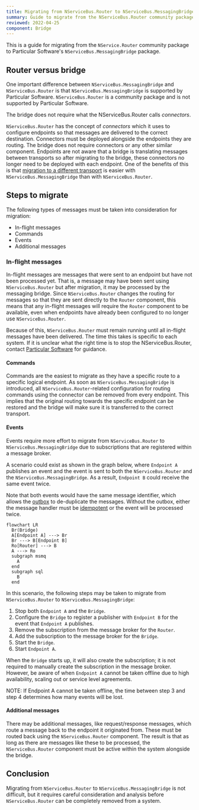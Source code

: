 ```yaml
---
title: Migrating from NServiceBus.Router to NServiceBus.MessagingBridge
summary: Guide to migrate from the NServiceBus.Router community package to the messaging bridge
reviewed: 2022-04-25
component: Bridge
---
```


This is a guide for migrating from the `NService.Router` community package to Particular Software's `NServiceBus.MessagingBridge` package.

## Router versus bridge

One important difference between `NServiceBus.MessagingBridge` and `NServiceBus.Router` is that `NServiceBus.MessagingBridge` is supported by Particular Software. `NServiceBus.Router` is a community package and is not supported by Particular Software.

The bridge does not require what the NServiceBus.Router calls _connectors_.

`NServiceBus.Router` has the concept of _connectors_ which it uses to configure endpoints so that messages are delivered to the correct destination. Connectors must be deployed alongside the endpoints they are routing. The bridge does not require connectors or any other similar component. Endpoints are not aware that a bridge is translating messages between transports so after migrating to the bridge, these connectors no longer need to be deployed with each endpoint. One of the benefits of this is that [migration to a different transport](scenarios.md) is easier with `NServiceBus.MessagingBridge` than with `NServiceBus.Router`.

## Steps to migrate

The following types of messages must be taken into consideration for migration:

- In-flight messages
- Commands
- Events
- Additional messages

### In-flight messages

In-flight messages are messages that were sent to an endpoint but have not been processed yet. That is, a message may have been sent using `NServiceBus.Router` but after migration, it may be processed by the messaging bridge. Since `NServiceBus.Router` changes the routing for messages so that they are sent directly to the `Router` component, this means that any in-flight messages will require the `Router` component to be available, even when endpoints have already been configured to no longer use `NServiceBus.Router`.

Because of this, `NServiceBus.Router` must remain running until all in-flight messages have been delivered. The time this takes is specific to each system. If it is unclear what the right time is to stop the NServiceBus.Router, contact [Particular Software](https://particular.net/contactus) for guidance.

#### Commands

Commands are the easiest to migrate as they have a specific route to a specific logical endpoint. As soon as `NServiceBus.MessagingBridge` is introduced, all `NServiceBus.Router`-related configuration for routing commands using the connector can be removed from every endpoint. This implies that the original routing towards the specific endpoint can be restored and the bridge will make sure it is transferred to the correct transport.

#### Events

Events require more effort to migrate from `NServiceBus.Router` to `NServiceBus.MessagingBridge` due to subscriptions that are registered within a message broker.

A scenario could exist as shown in the graph below, where `Endpoint A` publishes an event and the event is sent to both the `NServiceBus.Router` and the `NServiceBus.MessagingBridge`. As a result, `Endpoint B` could receive the same event twice.

Note that both events would have the same message identifier, which allows the [outbox](/nservicebus/outbox/) to de-duplicate the messages. Without the outbox, either the message handler must be [idempotent](/nservicebus/concepts/glossary.md#idempotence) or the event will be processed twice.

```mermaid
flowchart LR
  Br(Bridge)
  A[Endpoint A] ---> Br
  Br ---> B[Endpoint B]
  Ro[Router] ---> B
  A ---> Ro
  subgraph msmq
    A
  end
  subgraph sql
    B
  end
```

In this scenario, the following steps may be taken to migrate from `NServiceBus.Router` to `NServiceBus.MessagingBridge`:

1. Stop both `Endpoint A` and the `Bridge`.
2. Configure the `Bridge` to register a publisher with `Endpoint B` for the event that `Endpoint A` publishes.
3. Remove the subscription from the message broker for the `Router`.
4. Add the subscription to the message broker for the `Bridge`.
5. Start the `Bridge`.
6. Start `Endpoint A`.

When the `Bridge` starts up, it will also create the subscription; it is not required to manually create the subscription in the message broker. However, be aware of when `Endpoint A` cannot be taken offline due to high availability, scaling out or service level agreements.

NOTE: If Endpoint A cannot be taken offline, the time between step 3 and step 4 determines how many events will be lost.

#### Additional messages

There may be additional messages, like request/response messages, which route a message back to the endpoint it originated from. These must be routed back using the `NServiceBus.Router` component. The result is that as long as there are messages like these to be processed, the `NServiceBus.Router` component must be active within the system alongside the bridge.

## Conclusion

Migrating from `NServiceBus.Router` to `NServiceBus.MessagingBridge` is not difficult, but it requires careful consideration and analysis before `NServiceBus.Router` can be completely removed from a system.
